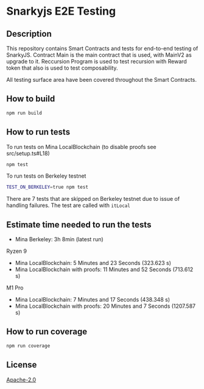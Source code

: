 # Snarkyjs E2E Testing

## Description

This repository contains Smart Contracts and tests for end-to-end testing of SnarkyJS.
Contract Main is the main contract that is used, with MainV2 as upgrade to it.
Reccursion Program is used to test recursion with Reward token that also is used to test composability.

All testing surface area have been covered throughout the Smart Contracts.

## How to build

```sh
npm run build
```

## How to run tests

To run tests on Mina LocalBlockchain (to disable proofs see src/setup.ts#L18)

```sh
npm test
```

To run tests on Berkeley testnet

```sh
TEST_ON_BERKELEY=true npm test
```

There are 7 tests that are skipped on Berkeley testnet due to issue of handling failures.
The test are called with `itLocal`

## Estimate time needed to run the tests

- Mina Berkeley: 3h 8min (latest run)

Ryzen 9

- Mina LocalBlockchain: 5 Minutes and 23 Seconds (323.623 s)
- Mina LocalBlockchain with proofs: 11 Minutes and 52 Seconds (713.612 s)

M1 Pro

- Mina LocalBlockchain: 7 Minutes and 17 Seconds (438.348 s)
- Mina LocalBlockchain with proofs: 20 Minutes and 7 Seconds (1207.587 s)

## How to run coverage

```sh
npm run coverage
```

## License

[Apache-2.0](LICENSE)
